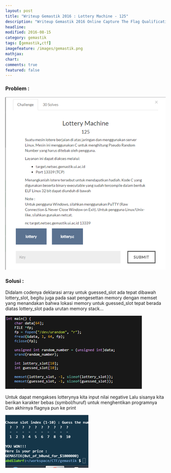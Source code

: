 ```yaml
---
layout: post
title: "Writeup Gemastik 2016 : Lottery Machine - 125"
description: "Writeup Gemastik 2016 Online Capture The Flag Qualification"
headline: 
modified: 2016-08-15
category: gemastik
tags: [gemastik,ctf]
imagefeature: /images/gemastik.png
mathjax: 
chart: 
comments: true
featured: false
---
```


### Problem :

![Lottery Machine](/images/lottery-machine.png)


### Solusi :

Didalam codenya deklarasi array untuk guessed_slot ada tepat dibawah lottery_slot, begitu juga pada saat pengesettan 
memory dengan memset yang menandakan bahwa lokasi memory untuk 
guessed_slot tepat berada diatas lottery_slot pada urutan memory stack...

![Code1](/images/code1.png)

Untuk dapat mengakses lotterynya kita input nilai negative Lalu sisanya kita berikan karakter
bebas (symbol/huruf) untuk menghentikan programnya Dan akhirnya flagnya pun ke print

![Lottery Machine Flag](/images/lottery-machine-flag.png)

